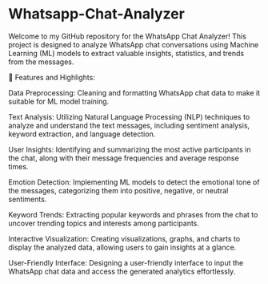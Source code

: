 # Whatsapp-Chat-Analyzer

Welcome to my GitHub repository for the WhatsApp Chat Analyzer! This project is designed to analyze WhatsApp chat conversations using Machine Learning (ML) models to extract valuable insights, statistics, and trends from the messages.

📱 Features and Highlights:

Data Preprocessing: Cleaning and formatting WhatsApp chat data to make it suitable for ML model training.

Text Analysis: Utilizing Natural Language Processing (NLP) techniques to analyze and understand the text messages, including sentiment analysis, keyword extraction, and language detection.

User Insights: Identifying and summarizing the most active participants in the chat, along with their message frequencies and average response times.

Emotion Detection: Implementing ML models to detect the emotional tone of the messages, categorizing them into positive, negative, or neutral sentiments.

Keyword Trends: Extracting popular keywords and phrases from the chat to uncover trending topics and interests among participants.

Interactive Visualization: Creating visualizations, graphs, and charts to display the analyzed data, allowing users to gain insights at a glance.

User-Friendly Interface: Designing a user-friendly interface to input the WhatsApp chat data and access the generated analytics effortlessly.
